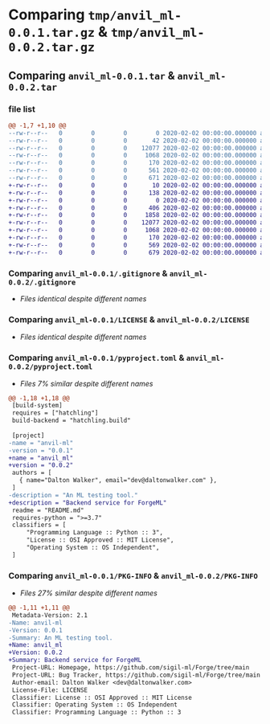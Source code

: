 # Comparing `tmp/anvil_ml-0.0.1.tar.gz` & `tmp/anvil_ml-0.0.2.tar.gz`

## Comparing `anvil_ml-0.0.1.tar` & `anvil_ml-0.0.2.tar`

### file list

```diff
@@ -1,7 +1,10 @@
--rw-r--r--   0        0        0        0 2020-02-02 00:00:00.000000 anvil_ml-0.0.1/src/anvil-ml/__init__.py
--rw-r--r--   0        0        0       42 2020-02-02 00:00:00.000000 anvil_ml-0.0.1/src/anvil-ml/example.py
--rw-r--r--   0        0        0    12077 2020-02-02 00:00:00.000000 anvil_ml-0.0.1/.gitignore
--rw-r--r--   0        0        0     1068 2020-02-02 00:00:00.000000 anvil_ml-0.0.1/LICENSE
--rw-r--r--   0        0        0      170 2020-02-02 00:00:00.000000 anvil_ml-0.0.1/README.md
--rw-r--r--   0        0        0      561 2020-02-02 00:00:00.000000 anvil_ml-0.0.1/pyproject.toml
--rw-r--r--   0        0        0      671 2020-02-02 00:00:00.000000 anvil_ml-0.0.1/PKG-INFO
+-rw-r--r--   0        0        0       10 2020-02-02 00:00:00.000000 anvil_ml-0.0.2/requirements.txt
+-rw-r--r--   0        0        0      138 2020-02-02 00:00:00.000000 anvil_ml-0.0.2/src/example.py
+-rw-r--r--   0        0        0        0 2020-02-02 00:00:00.000000 anvil_ml-0.0.2/src/anvil_ml/__init__.py
+-rw-r--r--   0        0        0      406 2020-02-02 00:00:00.000000 anvil_ml-0.0.2/src/anvil_ml/main.py
+-rw-r--r--   0        0        0     1858 2020-02-02 00:00:00.000000 anvil_ml-0.0.2/src/utils/logger.py
+-rw-r--r--   0        0        0    12077 2020-02-02 00:00:00.000000 anvil_ml-0.0.2/.gitignore
+-rw-r--r--   0        0        0     1068 2020-02-02 00:00:00.000000 anvil_ml-0.0.2/LICENSE
+-rw-r--r--   0        0        0      170 2020-02-02 00:00:00.000000 anvil_ml-0.0.2/README.md
+-rw-r--r--   0        0        0      569 2020-02-02 00:00:00.000000 anvil_ml-0.0.2/pyproject.toml
+-rw-r--r--   0        0        0      679 2020-02-02 00:00:00.000000 anvil_ml-0.0.2/PKG-INFO
```

### Comparing `anvil_ml-0.0.1/.gitignore` & `anvil_ml-0.0.2/.gitignore`

 * *Files identical despite different names*

### Comparing `anvil_ml-0.0.1/LICENSE` & `anvil_ml-0.0.2/LICENSE`

 * *Files identical despite different names*

### Comparing `anvil_ml-0.0.1/pyproject.toml` & `anvil_ml-0.0.2/pyproject.toml`

 * *Files 7% similar despite different names*

```diff
@@ -1,18 +1,18 @@
 [build-system]
 requires = ["hatchling"]
 build-backend = "hatchling.build"
 
 [project]
-name = "anvil-ml"
-version = "0.0.1"
+name = "anvil_ml"
+version = "0.0.2"
 authors = [
   { name="Dalton Walker", email="dev@daltonwalker.com" },
 ]
-description = "An ML testing tool."
+description = "Backend service for ForgeML"
 readme = "README.md"
 requires-python = ">=3.7"
 classifiers = [
     "Programming Language :: Python :: 3",
     "License :: OSI Approved :: MIT License",
     "Operating System :: OS Independent",
 ]
```

### Comparing `anvil_ml-0.0.1/PKG-INFO` & `anvil_ml-0.0.2/PKG-INFO`

 * *Files 27% similar despite different names*

```diff
@@ -1,11 +1,11 @@
 Metadata-Version: 2.1
-Name: anvil-ml
-Version: 0.0.1
-Summary: An ML testing tool.
+Name: anvil_ml
+Version: 0.0.2
+Summary: Backend service for ForgeML
 Project-URL: Homepage, https://github.com/sigil-ml/Forge/tree/main
 Project-URL: Bug Tracker, https://github.com/sigil-ml/Forge/tree/main
 Author-email: Dalton Walker <dev@daltonwalker.com>
 License-File: LICENSE
 Classifier: License :: OSI Approved :: MIT License
 Classifier: Operating System :: OS Independent
 Classifier: Programming Language :: Python :: 3
```

